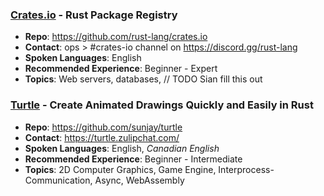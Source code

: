 ### [Crates.io](https://crates.io/) - Rust Package Registry
* **Repo**: https://github.com/rust-lang/crates.io
* **Contact**: ops > #crates-io channel on https://discord.gg/rust-lang
* **Spoken Languages**: English
* **Recommended Experience**: Beginner - Expert
* **Topics**: Web servers, databases, // TODO Sian fill this out

### [Turtle](https://turtle.rs/) - Create Animated Drawings Quickly and Easily in Rust
* **Repo**: https://github.com/sunjay/turtle
* **Contact**: https://turtle.zulipchat.com/
* **Spoken Languages**: English, _Canadian English_
* **Recommended Experience**: Beginner - Intermediate
* **Topics**: 2D Computer Graphics, Game Engine, Interprocess-Communication, Async, WebAssembly

<h1 id="projects-end"></h1>

<script>
var people = [];
var e = document.getElementById("project-mentorship");
while (e.nextSibling.nodeName != 'H3') e.nextSibling.remove();
e = e.nextSibling;
do {
    let person = [];
    do {
        person.push(e);
        e = e.nextSibling;
    } while (!/^H[123]$/i.test(e.nodeName));
    people.push(person);
} while (e.nodeName == 'H3');
for (let i = people.length - 1; i > 0; i--) {
    const j = Math.floor(Math.random() * (i + 1));
    [people[i], people[j]] = [people[j], people[i]];
}
people.forEach(person => {
    person.forEach(x => {
        e.parentNode.insertBefore(x, e);
    });
});
e.remove();
</script>
